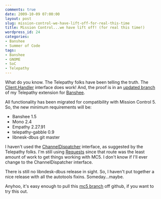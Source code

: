 ```yaml
---
comments: true
date: 2009-10-09 07:00:00
layout: post
slug: mission-control-we-have-lift-off-for-real-this-time
title: Mission Control...we have lift off! (for real this time!)
wordpress_id: 24
categories:
- Banshee
- Summer of Code
tags:
- Banshee
- GNOME
- SoC
- Telepathy
---
```


What do you know. The Telepathy folks have been telling the truth. The [Client.Handler](http://telepathy.freedesktop.org/spec/org.freedesktop.Telepathy.Client.Handler.html) interface does work! And, the proof is in an [updated branch](http://github.com/nloko/banshee/tree/mc5) of my Telepathy extension for [Banshee](http://banshee-project.org/).

All functionality has been migrated for compatibility with Mission Control 5. So, the new minimum requirements will be:

* Banshee 1.5
* Mono 2.4
* Empathy 2.27.91
* telepathy-gabble 0.9
* libnesk-dbus git master

I haven't used the [ChannelDispatcher](http://telepathy.freedesktop.org/spec/org.freedesktop.Telepathy.ChannelDispatcher.html) interface, as suggested by the Telepathy folks. I'm still using [Requests](http://telepathy.freedesktop.org/spec/org.freedesktop.Telepathy.Connection.Interface.Requests.html) since that route was the least amount of work to get things working with MC5. I don't know if I'll ever change to the ChannelDispatcher interface.

There is still no libndesk-dbus release in sight. So, I haven't put together a nice release with all the autotools fixins. Someday...maybe.

Anyhoo, it's easy enough to pull this [mc5 branch](http://github.com/nloko/banshee/tree/mc5) off github, if you want to try this out.
